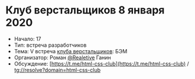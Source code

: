 # Клуб верстальщиков 8 января 2020

- Начало: 17
- Тип: встреча разработчиков
- Тема: V встреча [клуба верстальщиков](/events/_recurrence/html-css-club.md): БЭМ
- Организатор: Роман [@Realetive](https://twitter.com/Realetive) Ганин
- Обсуждение: [https://t.me/html-css-club](https://t.me/html-css-club) /  [tg://resolve?domain=html-css-club](tg://resolve?domain=html-css-club)